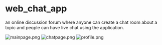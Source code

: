 # web_chat_app
an online discussion forum where anyone can create a chat room about a topic and people can have live chat using the application.

![mainpage.png](../screenshot/main-page.png)
![chatpage.png](../screenshot/chat-page.png)
![profile.png](../screenshot/profile-page.png)

